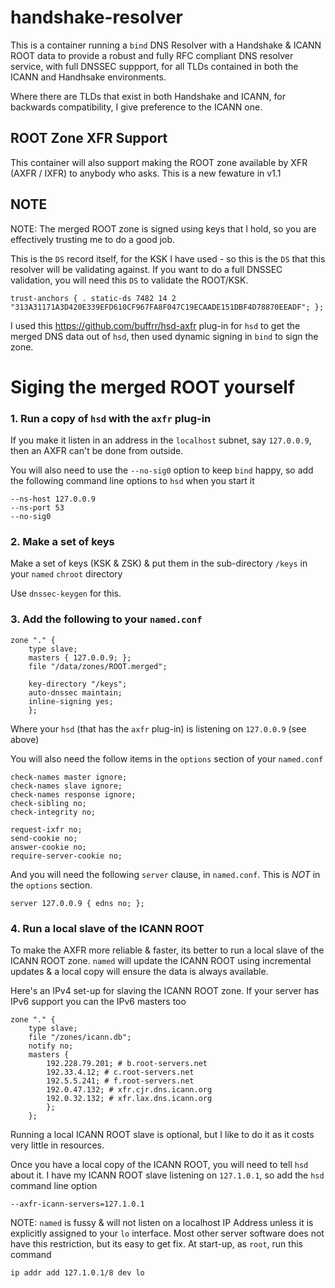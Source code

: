# handshake-resolver
This is a container running a `bind` DNS Resolver with a Handshake &amp; ICANN ROOT data to
provide a robust and fully RFC compliant DNS resolver service, with full DNSSEC suppport, for
all TLDs contained in both the ICANN and Handhsake environments.

Where there are TLDs that exist in both Handshake and ICANN, for backwards compatibility, I give
preference to the ICANN one.


## ROOT Zone XFR Support
This container will also support making the ROOT zone available by XFR (AXFR / IXFR) to anybody who asks.
This is a new fewature in v1.1


## NOTE

NOTE: The merged ROOT zone is signed using keys that I hold, so you are effectively trusting me to
do a good job.

This is the `DS` record itself, for the KSK I have used - so this is the `DS` that this resolver will be validating 
against. If you want to do a full DNSSEC validation, you will need this `DS` to validate the ROOT/KSK.

	trust-anchors { . static-ds 7482 14 2 "313A31171A3D420E339EFD610CF967FA8F047C19ECAADE151DBF4D78870EEADF"; };

I used this https://github.com/buffrr/hsd-axfr plug-in for `hsd` to get the merged DNS data out of `hsd`, then 
used dynamic signing in `bind` to sign the zone.



# Siging the merged ROOT yourself

### 1. Run a copy of `hsd` with the `axfr` plug-in

If you make it listen in an address in the `localhost` subnet, say `127.0.0.9`, then an AXFR can't be done from outside.

You will also need to use the `--no-sig0` option to keep `bind` happy, so add the following command line options to `hsd` when you start it

	--ns-host 127.0.0.9
	--ns-port 53
	--no-sig0


### 2. Make a set of keys

Make a set of keys (KSK & ZSK) & put them in the sub-directory `/keys` in your `named` `chroot` directory

Use `dnssec-keygen` for this.


### 3. Add the following to your `named.conf`

	zone "." {
		type slave;
		masters { 127.0.0.9; };
		file "/data/zones/ROOT.merged";

		key-directory "/keys";
		auto-dnssec maintain;
		inline-signing yes;
		};

Where your `hsd` (that has the `axfr` plug-in) is listening on `127.0.0.9` (see above)

You will also need the follow items in the `options` section of your `named.conf`

	check-names master ignore;
	check-names slave ignore;
	check-names response ignore;
	check-sibling no;
	check-integrity no;

	request-ixfr no;
	send-cookie no;
	answer-cookie no;
	require-server-cookie no;

And you will need the following `server` clause, in `named.conf`. This is *NOT* in the `options` section.

	server 127.0.0.9 { edns no; };


### 4. Run a local slave of the ICANN ROOT

To make the AXFR more reliable & faster, its better to run a local slave of the ICANN ROOT zone. `named` will update the ICANN
ROOT using incremental updates & a local copy will ensure the data is always available.

Here's an IPv4 set-up for slaving the ICANN ROOT zone. If your server has IPv6 support you can the IPv6 masters too

	zone "." {
		type slave;
		file "/zones/icann.db";
		notify no;
		masters {
			192.228.79.201; # b.root-servers.net
			192.33.4.12; # c.root-servers.net
			192.5.5.241; # f.root-servers.net
			192.0.47.132; # xfr.cjr.dns.icann.org
			192.0.32.132; # xfr.lax.dns.icann.org
			};
		};

Running a local ICANN ROOT slave is optional, but I like to do it as it costs very little in resources.

Once you have a local copy of the ICANN ROOT, you will need to tell `hsd` about it.
 I have my ICANN ROOT slave listening on `127.1.0.1`, so add the `hsd` command line option

	--axfr-icann-servers=127.1.0.1

NOTE: `named` is fussy & will not listen on a localhost IP Address unless it is explicitly assigned to your `lo` interface.
Most other server software does not have this restriction, but its easy to get fix. At start-up, as `root`, run this command

	ip addr add 127.1.0.1/8 dev lo



